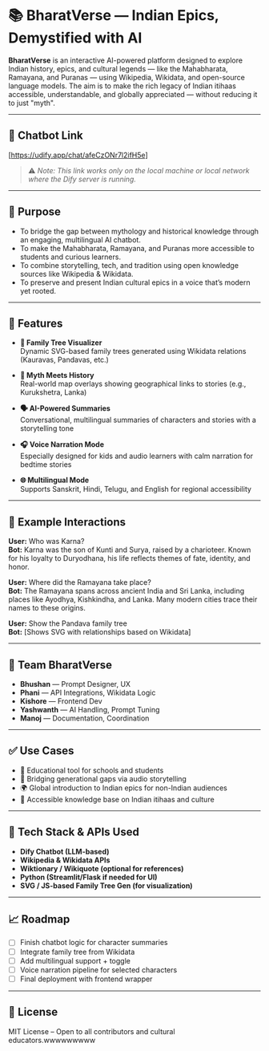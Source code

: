 # 📚 BharatVerse — Indian Epics, Demystified with AI

**BharatVerse** is an interactive AI-powered platform designed to explore Indian history, epics, and cultural legends — like the Mahabharata, Ramayana, and Puranas — using Wikipedia, Wikidata, and open-source language models. The aim is to make the rich legacy of Indian itihaas accessible, understandable, and globally appreciated — without reducing it to just "myth".

---

## 🔗 Chatbot Link  
[https://udify.app/chat/afeCzONr7l2ifH5e]

> ⚠️ *Note: This link works only on the local machine or local network where the Dify server is running.*

---

## 🎯 Purpose

- To bridge the gap between mythology and historical knowledge through an engaging, multilingual AI chatbot.
- To make the Mahabharata, Ramayana, and Puranas more accessible to students and curious learners.
- To combine storytelling, tech, and tradition using open knowledge sources like Wikipedia & Wikidata.
- To preserve and present Indian cultural epics in a voice that’s modern yet rooted.

---

## 🧠 Features

- **🧬 Family Tree Visualizer**  
  Dynamic SVG-based family trees generated using Wikidata relations (Kauravas, Pandavas, etc.)

- **📍 Myth Meets History**  
  Real-world map overlays showing geographical links to stories (e.g., Kurukshetra, Lanka)

- **🗣️ AI-Powered Summaries**  
  Conversational, multilingual summaries of characters and stories with a storytelling tone

- **🎧 Voice Narration Mode**  
  Especially designed for kids and audio learners with calm narration for bedtime stories

- **🌐 Multilingual Mode**  
  Supports Sanskrit, Hindi, Telugu, and English for regional accessibility

---

## 📌 Example Interactions

**User:** Who was Karna?  
**Bot:** Karna was the son of Kunti and Surya, raised by a charioteer. Known for his loyalty to Duryodhana, his life reflects themes of fate, identity, and honor.

**User:** Where did the Ramayana take place?  
**Bot:** The Ramayana spans across ancient India and Sri Lanka, including places like Ayodhya, Kishkindha, and Lanka. Many modern cities trace their names to these origins.

**User:** Show the Pandava family tree  
**Bot:** [Shows SVG with relationships based on Wikidata]

---

## 👥 Team BharatVerse

- **Bhushan** — Prompt Designer, UX  
- **Phani** — API Integrations, Wikidata Logic  
- **Kishore** — Frontend Dev  
- **Yashwanth** — AI Handling, Prompt Tuning  
- **Manoj** — Documentation, Coordination

---

## ✅ Use Cases

- 📖 Educational tool for schools and students  
- 🧓 Bridging generational gaps via audio storytelling  
- 🌍 Global introduction to Indian epics for non-Indian audiences  
- 🧠 Accessible knowledge base on Indian itihaas and culture

---

## 🚧 Tech Stack & APIs Used

- **Dify Chatbot (LLM-based)**  
- **Wikipedia & Wikidata APIs**  
- **Wiktionary / Wikiquote (optional for references)**  
- **Python (Streamlit/Flask if needed for UI)**  
- **SVG / JS-based Family Tree Gen (for visualization)**

---

## 📈 Roadmap

- [ ] Finish chatbot logic for character summaries  
- [ ] Integrate family tree from Wikidata  
- [ ] Add multilingual support + toggle  
- [ ] Voice narration pipeline for selected characters  
- [ ] Final deployment with frontend wrapper

---

## 📜 License  
MIT License – Open to all contributors and cultural educators.wwwwwwwww